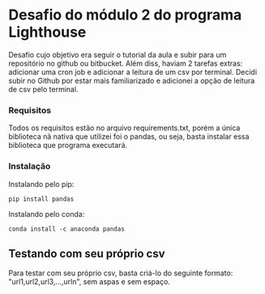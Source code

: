 # Desafio do módulo 2 do programa Lighthouse

Desafio cujo objetivo era seguir o tutorial da aula e subir para um repositório no github ou bitbucket. Além diss, haviam 2 tarefas
extras: adicionar uma cron job e adicionar a leitura de um csv por terminal. Decidi subir no Github por estar mais familiarizado e
adicionei a opção de leitura de csv pelo terminal.


### Requisitos

Todos os requisitos estão no arquivo requirements.txt, porém a única biblioteca nã nativa que utilizei foi o pandas, ou seja, basta
instalar essa biblioteca que  programa executará.

### Instalação

Instalando pelo pip:

`pip install pandas`

Instalando pelo conda:

`conda install -c anaconda pandas`

## Testando com seu próprio csv

Para testar com seu próprio csv, basta criá-lo do seguinte formato: "url1,url2,url3,...,urln", sem aspas e sem espaço.
